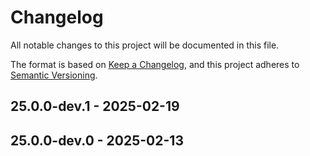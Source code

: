 # Changelog

All notable changes to this project will be documented in this file.

The format is based on [Keep a Changelog](https://keepachangelog.com/en/1.0.0/),
and this project adheres to [Semantic Versioning](https://semver.org/spec/v2.0.0.html).

## 25.0.0-dev.1 - 2025-02-19

## 25.0.0-dev.0 - 2025-02-13

